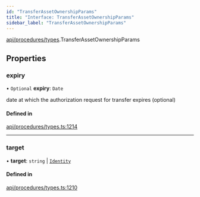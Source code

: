 ```yaml
---
id: "TransferAssetOwnershipParams"
title: "Interface: TransferAssetOwnershipParams"
sidebar_label: "TransferAssetOwnershipParams"
---
```


[api/procedures/types](../../../../../modules/API/Procedures/Types/Types.md).TransferAssetOwnershipParams

## Properties

### expiry

• `Optional` **expiry**: `Date`

date at which the authorization request for transfer expires (optional)

#### Defined in

[api/procedures/types.ts:1214](https://github.com/PolymeshAssociation/polymesh-sdk/blob/b55e63737/src/api/procedures/types.ts#L1214)

___

### target

• **target**: `string` \| [`Identity`](../../../../../classes/API/Entities/Identity/Identity.md)

#### Defined in

[api/procedures/types.ts:1210](https://github.com/PolymeshAssociation/polymesh-sdk/blob/b55e63737/src/api/procedures/types.ts#L1210)
